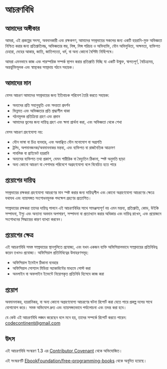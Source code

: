 # আচরণবিধি

## আমাদের অঙ্গীকার

আমরা, এই প্রকল্পের সদস্য, অবদানকারী এবং রক্ষকগণ, আমাদের সম্প্রদায়ের সকলের জন্য একটি হয়রানি-মুক্ত অভিজ্ঞতা নিশ্চিত করার জন্য প্রতিশ্রুতিবদ্ধ, অভিজ্ঞতার স্তর, লিঙ্গ, লিঙ্গ পরিচয় ও অভিব্যক্তি, যৌন অভিমুখিতা, অক্ষমতা, ব্যক্তিগত চেহারা, দেহের আকার, জাতি, জাতিগততা, ধর্ম, বা অন্য কোনো বৈশিষ্ট্য নির্বিশেষে।

আমরা এমনভাবে কাজ এবং পারস্পরিক সম্পর্ক স্থাপন করার প্রতিশ্রুতি দিচ্ছি যা একটি উন্মুক্ত, স্বাগতপূর্ণ, বৈচিত্র্যময়, অন্তর্ভুক্তিমূলক এবং স্বাস্থ্যকর সম্প্রদায় গঠনে সহায়ক।

## আমাদের মান

যেসব আচরণ আমাদের সম্প্রদায়ের জন্য ইতিবাচক পরিবেশ তৈরি করতে সহায়ক:

- অন্যদের প্রতি সহানুভূতি এবং সদয়তা প্রদর্শন
- ভিন্নমত এবং অভিজ্ঞতার প্রতি শ্রদ্ধাশীল থাকা
- গঠনমূলক প্রতিক্রিয়া গ্রহণ এবং প্রদান
- আমাদের ভুলের জন্য দায়িত্ব গ্রহণ এবং ক্ষমা প্রার্থনা করা, এবং অভিজ্ঞতা থেকে শেখা

যেসব আচরণ গ্রহণযোগ্য নয়:

- যৌন ভাষা বা চিত্র ব্যবহার, এবং অবাঞ্ছিত যৌন মনোযোগ বা অগ্রগতি
- ট্রলিং, অপমানজনক/অবমাননাকর মন্তব্য, এবং ব্যক্তিগত বা রাজনৈতিক আক্রমণ
- পাবলিক বা প্রাইভেট হয়রানি
- অন্যদের ব্যক্তিগত তথ্য প্রকাশ, যেমন শারীরিক বা বৈদ্যুতিন ঠিকানা, স্পষ্ট অনুমতি ছাড়া
- অন্য কোনো আচরণ যা পেশাদার পরিবেশে অগ্রহণযোগ্য বলে বিবেচিত হতে পারে

## প্রয়োগের দায়িত্ব

সম্প্রদায়ের রক্ষকরা গ্রহণযোগ্য আচরণের মান স্পষ্ট করার জন্য দায়িত্বশীল এবং কোনো অগ্রহণযোগ্য আচরণের ক্ষেত্রে যথাযথ এবং ন্যায়সঙ্গত সংশোধনমূলক পদক্ষেপ গ্রহণের প্রত্যাশিত।

সম্প্রদায়ের রক্ষকরা তাদের দায়িত্ব পালনে এই আচরণবিধির সাথে সামঞ্জস্যপূর্ণ নয় এমন মন্তব্য, প্রতিশ্রুতি, কোড, উইকি সম্পাদনা, ইস্যু এবং অন্যান্য অবদান অপসারণ, সম্পাদনা বা প্রত্যাখ্যান করার অধিকার এবং দায়িত্ব রাখেন, এবং প্রয়োজনে সংশোধনের সিদ্ধান্তের কারণ ব্যাখ্যা করবেন।

## প্রয়োগের ক্ষেত্র

এই আচরণবিধি সমস্ত সম্প্রদায়ের স্থানগুলিতে প্রযোজ্য, এবং যখন একজন ব্যক্তি অফিসিয়ালভাবে সম্প্রদায়ের প্রতিনিধিত্ব করেন তখনও প্রযোজ্য। অফিসিয়াল প্রতিনিধিত্বের উদাহরণসমূহ:

- অফিসিয়াল ইমেইল ঠিকানা ব্যবহার
- অফিসিয়াল সোশ্যাল মিডিয়া অ্যাকাউন্টের মাধ্যমে পোস্ট করা
- অনলাইন বা অফলাইন ইভেন্টে নিয়োগকৃত প্রতিনিধি হিসেবে কাজ করা

## প্রয়োগ

অবমাননাকর, হয়রানিকর, বা অন্য কোনো অগ্রহণযোগ্য আচরণের ঘটনা রিপোর্ট করা যেতে পারে প্রকল্প দলের সাথে যোগাযোগ করে। সমস্ত অভিযোগ দ্রুত এবং ন্যায়সঙ্গতভাবে পর্যালোচনা এবং তদন্ত করা হবে।

যে কেউ এই আচরণবিধি লঙ্ঘন করেছেন বলে মনে হয়, তাদের সম্পর্কে রিপোর্ট করতে পারেন: [codecontinent@gmail.com](mailto:codecontinent@gmail.com)

## উৎস

এই আচরণবিধি সংস্করণ 1.3 এর [Contributor Covenant](https://www.contributor-covenant.org/version/1/3/0/code-of-conduct.html) থেকে অভিযোজিত।

এই সংস্করণটি [EbookFoundation/free-programming-books](https://github.com/EbookFoundation/free-programming-books) থেকে অনূদিত হয়েছে।
